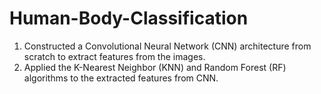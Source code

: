 # Human-Body-Classification
 
1. Constructed a Convolutional Neural Network (CNN) architecture from scratch to extract features from the images. 
2. Applied the K-Nearest Neighbor (KNN) and Random Forest (RF)  algorithms to the extracted features from CNN. 
